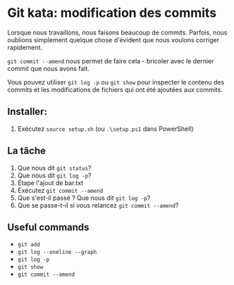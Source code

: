 # Git kata: modification des commits
Lorsque nous travaillons, nous faisons beaucoup de commits.
Parfois, nous oublions simplement quelque chose d'évident que nous voulons corriger rapidement.

`git commit --amend` nous permet de faire cela - bricoler avec le dernier commit que nous avons fait.

Vous pouvez utiliser `git log -p` ou `git show` pour inspecter le contenu des commits et les modifications de fichiers qui ont été ajoutées aux commits.

## Installer:

1. Exécutez `source setup.sh` (ou `.\setup.ps1` dans PowerShell)

## La tâche

1. Que nous dit `git status`?
2. Que nous dit `git log -p`?
3. Étape l'ajout de bar.txt
4. Exécutez `git commit --amend`
5. Que s'est-il passé ? Que nous dit `git log -p`?
6. Que se passe-t-il si vous relancez `git commit --amend`?

## Useful commands

- `git add`
- `git log --oneline --graph`
- `git log -p`
- `git show`
- `git commit --amend`
